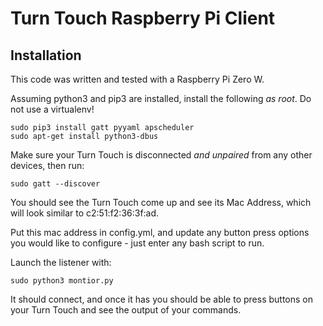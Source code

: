 # Turn Touch Raspberry Pi Client

## Installation

This code was written and tested with a Raspberry Pi Zero W.

Assuming python3 and pip3 are installed, install the following *as root*. Do not use a virtualenv!

```
sudo pip3 install gatt pyyaml apscheduler
sudo apt-get install python3-dbus
```

Make sure your Turn Touch is disconnected *and unpaired* from any other devices, then run:

```sudo gatt --discover```

You should see the Turn Touch come up and see its Mac Address, which will look similar to c2:51:f2:36:3f:ad.

Put this mac address in config.yml, and update any button press options you would like to configure - just enter any bash script to run.

Launch the listener with:

```sudo python3 montior.py```

It should connect, and once it has you should be able to press buttons on your Turn Touch and see the output of your commands.
